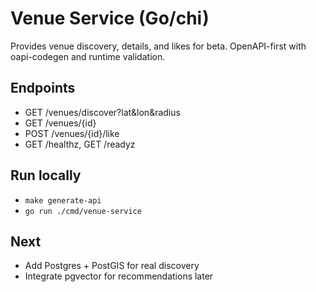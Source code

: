 # Venue Service (Go/chi)

Provides venue discovery, details, and likes for beta. OpenAPI-first with oapi-codegen and runtime validation.

## Endpoints
- GET /venues/discover?lat&lon&radius
- GET /venues/{id}
- POST /venues/{id}/like
- GET /healthz, GET /readyz

## Run locally
- `make generate-api`
- `go run ./cmd/venue-service`

## Next
- Add Postgres + PostGIS for real discovery
- Integrate pgvector for recommendations later

